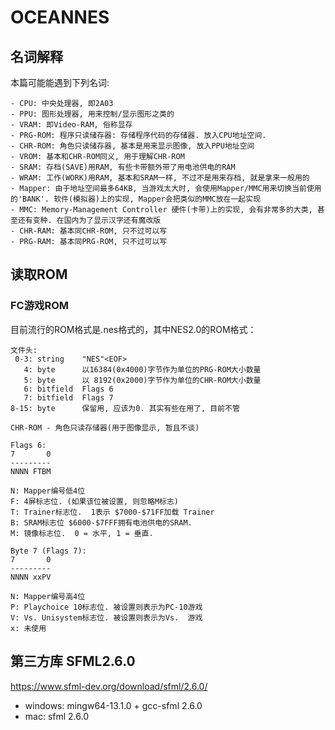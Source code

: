 <!--
 * @Author: OCEAN.GZY
 * @Date: 2024-01-20 11:54:07
 * @LastEditors: OCEAN.GZY
 * @LastEditTime: 2024-01-21 11:08:20
 * @FilePath: \vdesktop\readme.md
 * @Description: 注释信息
-->
# OCEANNES

## 名词解释

本篇可能能遇到下列名词:
```
- CPU: 中央处理器, 即2A03
- PPU: 图形处理器, 用来控制/显示图形之类的
- VRAM: 即Video-RAM, 俗称显存
- PRG-ROM: 程序只读储存器: 存储程序代码的存储器. 放入CPU地址空间.
- CHR-ROM: 角色只读储存器, 基本是用来显示图像, 放入PPU地址空间
- VROM: 基本和CHR-ROM同义, 用于理解CHR-ROM
- SRAM: 存档(SAVE)用RAM, 有些卡带额外带了用电池供电的RAM
- WRAM: 工作(WORK)用RAM, 基本和SRAM一样, 不过不是用来存档, 就是拿来一般用的
- Mapper: 由于地址空间最多64KB, 当游戏太大时, 会使用Mapper/MMC用来切换当前使用的'BANK'. 软件(模拟器)上的实现, Mapper会把类似的MMC放在一起实现
- MMC: Memory-Management Controller 硬件(卡带)上的实现, 会有非常多的大类, 甚至还有变种. 在国内为了显示汉字还有魔改版
- CHR-RAM: 基本同CHR-ROM, 只不过可以写
- PRG-RAM: 基本同PRG-ROM, 只不过可以写
```

## 读取ROM
### FC游戏ROM
目前流行的ROM格式是.nes格式的，其中NES2.0的ROM格式：
```
文件头:
 0-3: string    "NES"<EOF>
   4: byte      以16384(0x4000)字节作为单位的PRG-ROM大小数量
   5: byte      以 8192(0x2000)字节作为单位的CHR-ROM大小数量
   6: bitfield  Flags 6
   7: bitfield  Flags 7
8-15: byte      保留用, 应该为0. 其实有些在用了, 目前不管

CHR-ROM - 角色只读存储器(用于图像显示, 暂且不谈)

Flags 6:
7       0
---------
NNNN FTBM

N: Mapper编号低4位
F: 4屏标志位. (如果该位被设置, 则忽略M标志)
T: Trainer标志位.  1表示 $7000-$71FF加载 Trainer
B: SRAM标志位 $6000-$7FFF拥有电池供电的SRAM.
M: 镜像标志位.  0 = 水平, 1 = 垂直.

Byte 7 (Flags 7):
7       0
---------
NNNN xxPV

N: Mapper编号高4位
P: Playchoice 10标志位. 被设置则表示为PC-10游戏
V: Vs. Unisystem标志位. 被设置则表示为Vs.  游戏
x: 未使用

```


## 第三方库 SFML2.6.0
https://www.sfml-dev.org/download/sfml/2.6.0/
- windows: mingw64-13.1.0 + gcc-sfml 2.6.0
- mac: sfml 2.6.0

